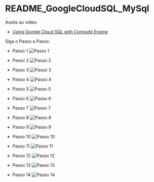 # README_GoogleCloudSQL_MySql


Assita ao vídeo:

* [Using Google Cloud SQL with Compute Engine](https://www.youtube.com/watch?v=mvIE8LkXEEY&feature=youtu.be)


Siga o Passo a Passo:

* Passo 1
![Passo 1](doc/GoogleCloudSQL-01.PNG)

* Passo 2
![Passo 2](doc/GoogleCloudSQL-02.PNG)

* Passo 3
![Passo 3](doc/GoogleCloudSQL-03.PNG)

* Passo 4
![Passo 4](doc/GoogleCloudSQL-04.PNG)

* Passo 5
![Passo 5](doc/GoogleCloudSQL-05.PNG)

* Passo 6
![Passo 6](doc/GoogleCloudSQL-06.PNG)

* Passo 7
![Passo 7](doc/GoogleCloudSQL-07.PNG)

* Passo 8
![Passo 8](doc/GoogleCloudSQL-08.PNG)

* Passo 9
![Passo 9](doc/GoogleCloudSQL-09.PNG)

* Passo 10
![Passo 10](doc/GoogleCloudSQL-10.PNG)

* Passo 11
![Passo 11](doc/GoogleCloudSQL-11.PNG)

* Passo 12
![Passo 12](doc/GoogleCloudSQL-12.PNG)

* Passo 13
![Passo 13](doc/GoogleCloudSQL-13.PNG)

* Passo 14
![Passo 14](doc/GoogleCloudSQL-14.PNG)
